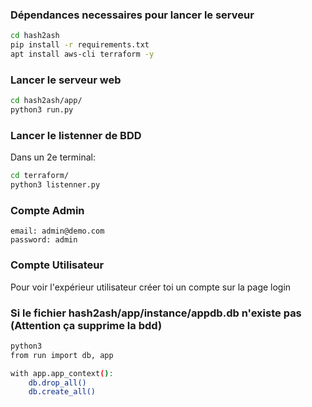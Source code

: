 ### Dépendances necessaires pour lancer le serveur

```bash
cd hash2ash
pip install -r requirements.txt
apt install aws-cli terraform -y
```
### Lancer le serveur web
```bash
cd hash2ash/app/
python3 run.py
```
### Lancer le listenner de BDD
Dans un 2e terminal:
```bash
cd terraform/
python3 listenner.py
```
### Compte Admin
```
email: admin@demo.com
password: admin
```
### Compte Utilisateur

Pour voir l'expérieur utilisateur créer toi un compte sur la page login


### Si le fichier  hash2ash/app/instance/appdb.db n'existe pas (Attention ça supprime la bdd)
```bash
python3
from run import db, app

with app.app_context():
    db.drop_all()
    db.create_all()
```

